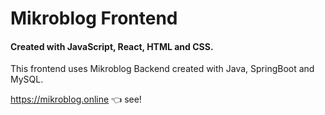 # Mikroblog Frontend

#### Created with JavaScript, React, HTML and CSS.

This frontend uses Mikroblog Backend created with Java, SpringBoot and MySQL.

https://mikroblog.online :point_left: see!
